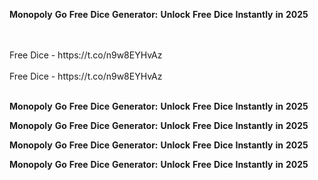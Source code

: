 <strong>Monopoly</strong> <strong>Go</strong> <strong>Free</strong> <strong>Dice</strong> <strong>Generator:</strong> <strong>Unlock</strong> <strong>Free</strong> <strong>Dice</strong> <strong>Instantly</strong> <strong>in</strong> <strong>2025</strong>

<br>
<br>Free Dice - https://t.co/n9w8EYHvAz
<br>
<br>Free Dice - https://t.co/n9w8EYHvAz
<br>
<br>

<strong>Monopoly</strong> <strong>Go</strong> <strong>Free</strong> <strong>Dice</strong> <strong>Generator:</strong> <strong>Unlock</strong> <strong>Free</strong> <strong>Dice</strong> <strong>Instantly</strong> <strong>in</strong> <strong>2025</strong>

<strong>Monopoly</strong> <strong>Go</strong> <strong>Free</strong> <strong>Dice</strong> <strong>Generator:</strong> <strong>Unlock</strong> <strong>Free</strong> <strong>Dice</strong> <strong>Instantly</strong> <strong>in</strong> <strong>2025</strong>

<strong>Monopoly</strong> <strong>Go</strong> <strong>Free</strong> <strong>Dice</strong> <strong>Generator:</strong> <strong>Unlock</strong> <strong>Free</strong> <strong>Dice</strong> <strong>Instantly</strong> <strong>in</strong> <strong>2025</strong>

<strong>Monopoly</strong> <strong>Go</strong> <strong>Free</strong> <strong>Dice</strong> <strong>Generator:</strong> <strong>Unlock</strong> <strong>Free</strong> <strong>Dice</strong> <strong>Instantly</strong> <strong>in</strong> <strong>2025</strong>

